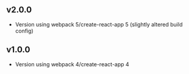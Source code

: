 ## v2.0.0

- Version using webpack 5/create-react-app 5 (slightly altered build config)

## v1.0.0

- Version using webpack 4/create-react-app 4
